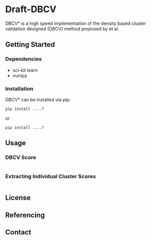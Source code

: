 # Draft-DBCV

DBCV* is a high speed implementation of the density based cluster validation designed (DBCV) method proposed by et al. 

## Getting Started
### Dependencies
- sci-kit learn
- numpy
### Installation
DBCV* can be installed via pip:
```
pip install ....?
```
or
```
pip install ....?
```

## Usage
### DBCV Score

```

```

### Extracting Individual Cluster Scores

```

```

## License

## Referencing

## Contact 

